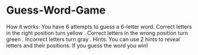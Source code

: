 # Guess-Word-Game
How it works:  You have 6 attempts to guess a 6-letter word. Correct letters in the right position turn yellow . Correct letters in the wrong position turn green . Incorrect letters turn gray .  Hints:  You can use 2 hints to reveal letters and their positions. If you guess the word you win! 

